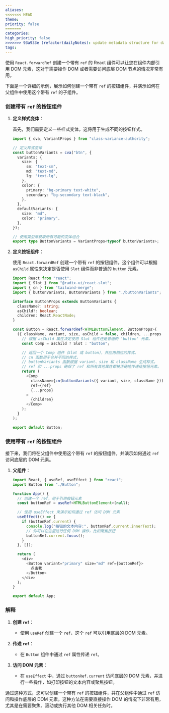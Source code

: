```yaml
---
aliases: 
<<<<<<< HEAD
theme: 
priority: false
=======
categories: 
high_priority: false
>>>>>>> 93a933e (refactor(dailyNotes): update metadata structure for daily notes)
tags:
---
```

使用 `React.forwardRef` 创建一个带有 `ref` 的 React 组件可以让您在组件内部引用 DOM 元素，这对于需要操作 DOM 或者需要访问底层 DOM 节点的情况非常有用。

下面是一个详细的示例，展示如何创建一个带有 `ref` 的按钮组件，并演示如何在父组件中使用这个带有 `ref` 的子组件。

### 创建带有 `ref` 的按钮组件

1. **定义样式变体**：

   首先，我们需要定义一些样式变体，这将用于生成不同的按钮样式。

   ```typescript
   import { cva, VariantProps } from "class-variance-authority";

   // 定义样式变体
   const buttonVariants = cva("btn", {
     variants: {
       size: {
         sm: "text-sm",
         md: "text-md",
         lg: "text-lg",
       },
       color: {
         primary: "bg-primary text-white",
         secondary: "bg-secondary text-black",
       },
     },
     defaultVariants: {
       size: "md",
       color: "primary",
     },
   });

   // 使用类型来获取所有可能的变体组合
   export type ButtonVariants = VariantProps<typeof buttonVariants>;
   ```

2. **定义按钮组件**：

   使用 `React.forwardRef` 创建一个带有 `ref` 的按钮组件。这个组件可以根据 `asChild` 属性来决定是否使用 `Slot` 组件而非普通的 `button` 元素。

   ```typescript
   import React from "react";
   import { Slot } from "@radix-ui/react-slot";
   import { cn } from "tailwind-merge";
   import { buttonVariants, ButtonVariants } from "./buttonVariants";

   interface ButtonProps extends ButtonVariants {
     className?: string;
     asChild?: boolean;
     children: React.ReactNode;
   }

   const Button = React.forwardRef<HTMLButtonElement, ButtonProps>(
     ({ className, variant, size, asChild = false, children, ...props }, ref) => {
       // 根据 asChild 属性决定使用 Slot 组件还是普通的 'button' 元素。
       const Comp = asChild ? Slot : "button";

       // 返回一个 Comp 组件（Slot 或 button），并应用相应的样式。
       // cn 函数用于合并不同的样式，
       // buttonVariants 函数根据 variant、size 和 className 生成样式。
       // ref 和 ...props 确保了 ref 和所有其他属性都被正确地传递给按钮元素。
       return (
         <Comp
           className={cn(buttonVariants({ variant, size, className }))}
           ref={ref} 
           {...props}
         >
           {children}
         </Comp>
       );
     }
   );

   export default Button;
   ```

### 使用带有 `ref` 的按钮组件

接下来，我们将在父组件中使用这个带有 `ref` 的按钮组件，并演示如何通过 `ref` 访问底层的 DOM 元素。

1. **父组件**：

   ```typescript
   import React, { useRef, useEffect } from "react";
   import Button from "./Button";

   function App() {
     // 创建一个 ref，用于引用按钮元素
     const buttonRef = useRef<HTMLButtonElement>(null);

     // 使用 useEffect 来演示如何通过 ref 访问 DOM 元素
     useEffect(() => {
       if (buttonRef.current) {
         console.log("按钮的文本内容:", buttonRef.current.innerText);
         // 你可以在这里进行任何 DOM 操作，比如聚焦按钮
         buttonRef.current.focus();
       }
     }, []);

     return (
       <div>
         <Button variant="primary" size="md" ref={buttonRef}>
           点击我
         </Button>
       </div>
     );
   }

   export default App;
   ```

### 解释

1. **创建 `ref`**：
   - 使用 `useRef` 创建一个 `ref`，这个 `ref` 可以引用底层的 DOM 元素。

2. **传递 `ref`**：
   - 在 `Button` 组件中通过 `ref` 属性传递 `ref`。

3. **访问 DOM 元素**：
   - 在 `useEffect` 中，通过 `buttonRef.current` 访问底层的 DOM 元素，并进行一些操作，如打印按钮的文本内容或聚焦按钮。

通过这种方式，您可以创建一个带有 `ref` 的按钮组件，并在父组件中通过 `ref` 访问和操作底层的 DOM 元素。这种方法在需要直接操作 DOM 的情况下非常有用，尤其是在需要聚焦、滚动或执行其他 DOM 相关任务时。